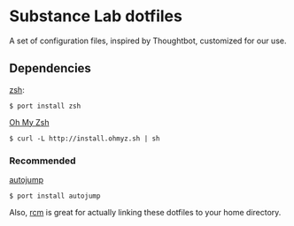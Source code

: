 Substance Lab dotfiles
======================

A set of configuration files, inspired by Thoughtbot, customized for our use.

Dependencies
------------

[zsh](http://www.zsh.org/):

    $ port install zsh

[Oh My Zsh](http://ohmyz.sh/)

    $ curl -L http://install.ohmyz.sh | sh

### Recommended

[autojump](https://github.com/joelthelion/autojump)

    $ port install autojump

Also, [rcm](https://github.com/thoughtbot/rcm) is great for actually linking
these dotfiles to your home directory.
